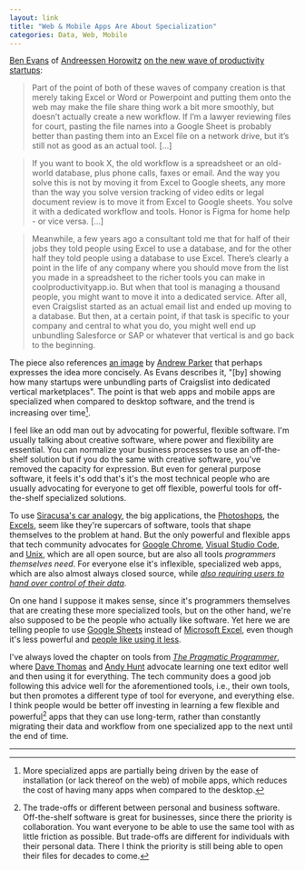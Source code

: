 ```yaml
---
layout: link
title: "Web & Mobile Apps Are About Specialization"
categories: Data, Web, Mobile
---
```


[Ben Evans](https://twitter.com/benedictevans) of [Andreessen Horowitz](https://a16z.com/) [on the new wave of productivity startups](https://www.ben-evans.com/benedictevans/2019/9/27/new-productivity):

> Part of the point of both of these waves of company creation is that merely taking Excel or Word or Powerpoint and putting them onto the web may make the file share thing work a bit more smoothly, but doesn’t actually create a new workflow.  If I’m a lawyer reviewing files for court, pasting the file names into a Google Sheet is probably better than pasting them into an Excel file on a network drive, but it’s still not as good as an actual tool. [...]

> If you want to book X, the old workflow is a spreadsheet or an old-world database, plus phone calls, faxes or email. And the way you solve this is not by moving it from Excel to Google sheets, any more than the way you solve version tracking of video edits or legal document review is to move it from Excel to Google sheets. You solve it with a dedicated workflow and tools. Honor is Figma for  home help - or vice versa. [...]

> Meanwhile, a few years ago a consultant told me that for half of their jobs they told people using Excel to use a database, and for the other half they told people using a database to use Excel. There’s clearly a point in the life of any company where you should move from the list you made in a spreadsheet to the richer tools you can make in coolproductivityapp.io. But when that tool is managing a thousand people, you might want to move it into a dedicated service. After all, even Craigslist started as an actual email list and ended up moving to a database. But then, at a certain point, if that task is specific to your company and central to what you do, you might well end up unbundling Salesforce or SAP or whatever that vertical is and go back to the beginning. 

The piece also references [an image](https://thegongshow.tumblr.com/post/345941486/the-spawn-of-craigslist-like-most-vcs-that-focus) by [Andrew Parker](https://twitter.com/andrewparker/) that perhaps expresses the idea more concisely. As Evans describes it, "[by] showing how many startups were unbundling parts of Craigslist into dedicated vertical marketplaces". The point is that web apps and mobile apps are specialized when compared to desktop software, and the trend is increasing over time[^webandmobileappsareeasytoinstall].

I feel like an odd man out by advocating for powerful, flexible software. I'm usually talking about creative software, where power and flexibility are essential. You can normalize your business processes to use an off-the-shelf solution but if you do the same with creative software, you've removed the capacity for expression. But even for general purpose software, it feels it's odd that's it's the most technical people who are usually advocating for everyone to get off flexible, powerful tools for off-the-shelf specialized solutions.

To use [Siracusa's car analogy](https://hypercritical.co/2013/03/08/the-case-for-a-true-mac-pro-successor), the big applications, the [Photoshops](https://www.adobe.com/products/photoshop/free-trial-download.html), the [Excels](https://products.office.com/en-us/excel), seem like they're supercars of software, tools that shape themselves to the problem at hand. But the only powerful and flexible apps that tech community advocates for [Google Chrome](https://www.google.com/chrome/index.html), [Visual Studio Code](https://code.visualstudio.com/), and [Unix](https://en.wikipedia.org/wiki/Unix), which are all open source, but are also all tools *programmers themselves need*. For everyone else it's inflexible, specialized web apps, which are also almost always closed source, while [*also requiring users to hand over control of their data*](https://blog.robenkleene.com/2019/10/19/the-death-of-files/).

On one hand I suppose it makes sense, since it's programmers themselves that are creating these more specialized tools, but on the other hand, we're also supposed to be the people who actually like software. Yet here we are telling people to use [Google Sheets](https://sheets.google.com) instead of [Microsoft Excel](https://products.office.com/en-us/excel), even though it's less powerful and [people like using it less](https://blog.robenkleene.com/2019/08/31/office-suite-market-share/).

I've always loved the chapter on tools from [*The Pragmatic Programmer*](https://pragprog.com/book/tpp20/the-pragmatic-programmer-20th-anniversary-edition), where [Dave Thomas](https://twitter.com/pragdave) and [Andy Hunt](https://twitter.com/PragmaticAndy) advocate learning one text editor well and then using it for everything. The tech community does a good job following this advice well for the aforementioned tools, i.e., their own tools, but then promotes a different type of tool for everyone, and everything else. I think people would be better off investing in learning a few flexible and powerful[^personalvsbusinesssoftware] apps that they can use long-term, rather than constantly migrating their data and workflow from one specialized app to the next until the end of time.

* * *

[^webandmobileappsareeasytoinstall]: More specialized apps are partially being driven by the ease of installation (or lack thereof on the web) of mobile apps, which reduces the cost of having many apps when compared to the desktop.

[^personalvsbusinesssoftware]: The trade-offs or different between personal and business software. Off-the-shelf software is great for businesses, since there the priority is collaboration. You want everyone to be able to use the same tool with as little friction as possible. But trade-offs are different for individuals with their personal data. There I think the priority is still being able to open their files for decades to come.

